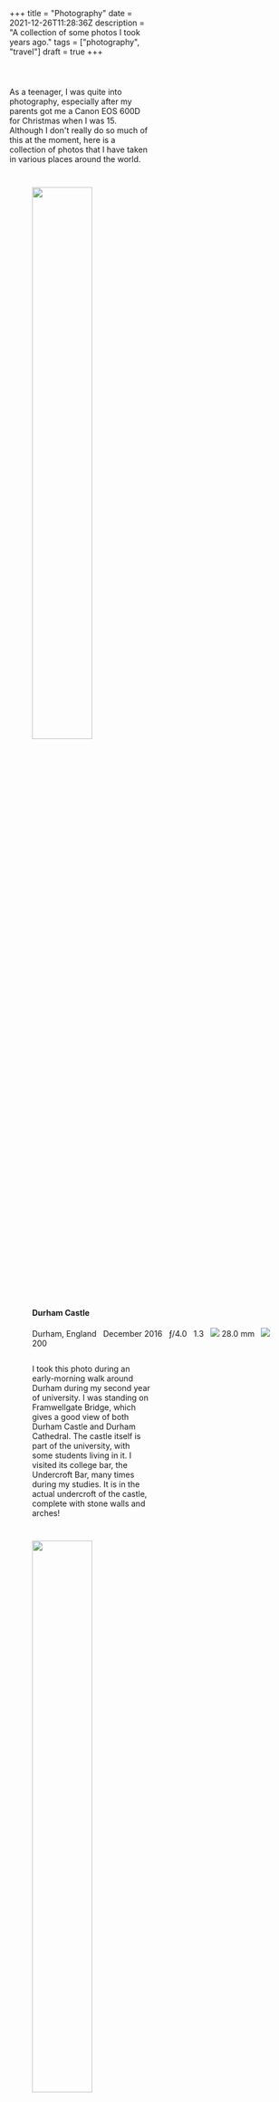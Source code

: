 +++
title = "Photography"
date = 2021-12-26T11:28:36Z
description = "A collection of some photos I took years ago."
tags = ["photography", "travel"]
draft = true
+++

<style>
	h4 {
		padding-top: 10px;
	}
	p {
		width: 50%;
		padding-top: 10pt;
		padding-bottom: 20pt
	}
</style>

As a teenager, I was quite into photography, especially after my parents got me a Canon EOS 600D for Christmas when I was 15. Although I don't really do so much of this at the moment, here is a collection of photos that I have taken in various places around the world.

<!--more-->

<figure>
	<img src=https://live.staticflickr.com/65535/51776849994_089bde1555_k.jpg style="width:50%" />
	<figcaption>
		<h4>Durham Castle</h4>
		<i data-feather="map-pin"></i> Durham, England &nbsp <i data-feather="calendar"></i> December 2016 &nbsp <i data-feather="aperture"></i> ƒ/4.0 &nbsp <i data-feather="clock"></i> 1.3 &nbsp <img src=https://img.icons8.com/material-outlined/24/000000/focal-length.png/> 28.0 mm &nbsp <img src=https://img.icons8.com/material-outlined/24/000000/iso.png/> 200
		<p>
		I took this photo during an early-morning walk around Durham during my second year of university. I was standing on Framwellgate Bridge, which gives a good view of both Durham Castle and Durham Cathedral. The castle itself is part of the university, with some students living in it. I visited its college bar, the Undercroft Bar, many times during my studies. It is in the actual undercroft of the castle, complete with stone walls and arches!
		</p>
	</figcaption>
</figure>

<figure>
	<img src=https://live.staticflickr.com/8156/29597984725_18fa6ead99_k.jpg style="width:50%" />
	<figcaption>
		<h4>Natural Bridge</h4>
		<i data-feather="map-pin"></i> Gold Coast, Australia &nbsp <i data-feather="calendar"></i> December 2016 &nbsp <i data-feather="aperture"></i> ƒ/13.0 &nbsp <i data-feather="clock"></i> 1/8 &nbsp <img src=https://img.icons8.com/material-outlined/24/000000/focal-length.png/> 18.0 mm &nbsp <img src=https://img.icons8.com/material-outlined/24/000000/iso.png/> 800
	</figcaption>
</figure>

<figure>
	<img src=https://live.staticflickr.com/8423/28972565084_0e4f2ee4b0_k.jpg style="width:50%" />
	<figcaption>
		<h4>Dandenong Ranges Woodland</h4>
		<i data-feather="map-pin"></i> Dandenong Ranges, Australia &nbsp <i data-feather="calendar"></i> August 2016 &nbsp <i data-feather="aperture"></i> ƒ/9.0 &nbsp <i data-feather="clock"></i> 1/60 &nbsp <img src=https://img.icons8.com/material-outlined/24/000000/focal-length.png/> 42.0 mm &nbsp <img src=https://img.icons8.com/material-outlined/24/000000/iso.png/> 200
	</figcaption>
</figure>

<figure>
	<img src=https://live.staticflickr.com/65535/51776848999_22ca83065a_k.jpg style="width:50%" />
	<figcaption>
		<h4>Dandenong Ranges Tree</h4>
		<i data-feather="map-pin"></i> Dandenong Ranges, Australia &nbsp <i data-feather="calendar"></i> August 2016 &nbsp <i data-feather="aperture"></i> ƒ/5.6 &nbsp <i data-feather="clock"></i> 1/60 &nbsp <img src=https://img.icons8.com/material-outlined/24/000000/focal-length.png/> 47.0 mm &nbsp <img src=https://img.icons8.com/material-outlined/24/000000/iso.png/> 200
	</figcaption>
</figure>

<figure>
	<img src=https://live.staticflickr.com/65535/51775394192_6112488ba6_k.jpg style="width:50%" />
	<figcaption>
		<h4>Centre Place, Melbourne</h4>
		<i data-feather="map-pin"></i> Melbourne, Australia &nbsp <i data-feather="calendar"></i> August 2016 &nbsp <i data-feather="aperture"></i> ƒ/5.0 &nbsp <i data-feather="clock"></i> 1/15 &nbsp <img src=https://img.icons8.com/material-outlined/24/000000/focal-length.png/> 18.0 mm &nbsp <img src=https://img.icons8.com/material-outlined/24/000000/iso.png/> 800
	</figcaption>
</figure>

<figure>
	<img src=https://live.staticflickr.com/8475/28972563644_8803b7b77e_k.jpg style="width:50%" />
	<figcaption>
		<h4>Hosier Lane, Melbourne</h4>
		<i data-feather="map-pin"></i> Melbourne, Australia &nbsp <i data-feather="calendar"></i> August 2016 &nbsp <i data-feather="aperture"></i> ƒ/3.5 &nbsp <i data-feather="clock"></i> 1/320 &nbsp <img src=https://img.icons8.com/material-outlined/24/000000/focal-length.png/> 18.0 mm &nbsp <img src=https://img.icons8.com/material-outlined/24/000000/iso.png/> 800
	</figcaption>
</figure>

<figure>
	<img src=https://live.staticflickr.com/65535/51776849354_2326029bd0_k.jpg style="width:50%" />
	<figcaption>
		<h4>Gold Coast Skyline</h4>
		<i data-feather="map-pin"></i> Gold Coast, Australia &nbsp <i data-feather="calendar"></i> July 2016 &nbsp <i data-feather="aperture"></i> ƒ/18.0 &nbsp <i data-feather="clock"></i> 1/100 &nbsp <img src=https://img.icons8.com/material-outlined/24/000000/focal-length.png/> 23.0 mm &nbsp <img src=https://img.icons8.com/material-outlined/24/000000/iso.png/> 100
	</figcaption>
</figure>

<figure>
	<img src=https://live.staticflickr.com/8530/28972562974_476d2fd161_k.jpg style="width:50%" />
	<figcaption>
		<h4>Kangaroo</h4>
		<i data-feather="map-pin"></i> Southern Queensland, Australia &nbsp <i data-feather="calendar"></i> July 2016 &nbsp <i data-feather="aperture"></i> ƒ/5.6 &nbsp <i data-feather="clock"></i> 1/125 &nbsp <img src=https://img.icons8.com/material-outlined/24/000000/focal-length.png/> 250.0 mm &nbsp <img src=https://img.icons8.com/material-outlined/24/000000/iso.png/> 100
	</figcaption>
</figure>

<figure>
	<img src=https://live.staticflickr.com/8855/29597984095_ca227c9f54_k.jpg style="width:50%" />
	<figcaption>
		<h4>View from Tamborine Mountain</h4>
		<i data-feather="map-pin"></i> Tamborine Mountain, Australia &nbsp <i data-feather="calendar"></i> July 2016 &nbsp <i data-feather="aperture"></i> ƒ/20.0 &nbsp <i data-feather="clock"></i> 1/15 &nbsp <img src=https://img.icons8.com/material-outlined/24/000000/focal-length.png/> 20.0 mm &nbsp <img src=https://img.icons8.com/material-outlined/24/000000/iso.png/> 100
	</figcaption>
</figure>

<figure>
	<img src=https://live.staticflickr.com/8386/28974622073_0b7e3b1779_k.jpg style="width:50%" />
	<figcaption>
		<h4>Kookaburra</h4>
		<i data-feather="map-pin"></i> Southern Queensland, Australia &nbsp <i data-feather="calendar"></i> July 2016 &nbsp <i data-feather="aperture"></i> ƒ/5.6 &nbsp <i data-feather="clock"></i> 1/1250 &nbsp <img src=https://img.icons8.com/material-outlined/24/000000/focal-length.png/> 250.0 mm &nbsp <img src=https://img.icons8.com/material-outlined/24/000000/iso.png/> 1600
	</figcaption>
</figure>

<figure>
	<img src=https://live.staticflickr.com/8534/28972561654_0fa7c31229_k.jpg style="width:50%" />
	<figcaption>
		<h4>Queensland Sunrise</h4>
		<i data-feather="map-pin"></i> Southern Queensland, Australia &nbsp <i data-feather="calendar"></i> June 2016 &nbsp <i data-feather="aperture"></i> ƒ/10.0 &nbsp <i data-feather="clock"></i> 1/15 &nbsp <img src=https://img.icons8.com/material-outlined/24/000000/focal-length.png/> 18.0 mm &nbsp <img src=https://img.icons8.com/material-outlined/24/000000/iso.png/> 100
	</figcaption>
</figure>

<figure>
	<img src=https://live.staticflickr.com/65535/51777095010_d18d8d7e80_k.jpg style="width:50%" />
	<figcaption>
		<h4>Edinburgh Bookshop</h4>
		<i data-feather="map-pin"></i> Edinburgh, Scotland &nbsp <i data-feather="calendar"></i> February 2016 &nbsp <i data-feather="aperture"></i> ƒ/3.5 &nbsp <i data-feather="clock"></i> 1/10 &nbsp <img src=https://img.icons8.com/material-outlined/24/000000/focal-length.png/> 21.0 mm &nbsp <img src=https://img.icons8.com/material-outlined/24/000000/iso.png/> 100
	</figcaption>
</figure>

<figure>
	<img src=https://live.staticflickr.com/1523/24300258885_8809b266fa_k.jpg style="width:50%" />
	<figcaption>
		<h4>Sunset at Happisburgh Lighthouse</h4>
        <i data-feather="map-pin"></i> Happisburgh, England &nbsp <i data-feather="calendar"></i> January 2016 &nbsp <i data-feather="aperture"></i> ƒ/20.0 &nbsp <i data-feather="clock"></i> 1/50 &nbsp <img src=https://img.icons8.com/material-outlined/24/000000/focal-length.png/> 32.0 mm &nbsp <img src=https://img.icons8.com/material-outlined/24/000000/iso.png/> 100
	</figcaption>
</figure>

<figure>
	<img src=https://live.staticflickr.com/5797/21753424266_ffa6ee036c_b.jpg style="width:50%" />
	<figcaption>
		<h4>2015 Lunar Eclipse</h4>
		<i data-feather="map-pin"></i> Norfolk, England &nbsp <i data-feather="calendar"></i> September 2015 &nbsp <i data-feather="aperture"></i> ƒ/5.6 &nbsp <i data-feather="clock"></i> 1.3 &nbsp <img src=https://img.icons8.com/material-outlined/24/000000/focal-length.png/> 240.0 mm &nbsp <img src=https://img.icons8.com/material-outlined/24/000000/iso.png/> 1600
	</figcaption>
</figure>

<figure>
	<img src=https://live.staticflickr.com/65535/51775393007_f58f543257_k.jpg style="width:50%" />
	<figcaption>
		<h4>Niagara Falls</h4>
		<i data-feather="map-pin"></i> Niagara Falls, Canada &nbsp <i data-feather="calendar"></i> July 2015 &nbsp <i data-feather="aperture"></i> ƒ/22.0 &nbsp <i data-feather="clock"></i> 20 &nbsp <img src=https://img.icons8.com/material-outlined/24/000000/focal-length.png/> 18.0 mm &nbsp <img src=https://img.icons8.com/material-outlined/24/000000/iso.png/> 100
	</figcaption>
</figure>

<figure>
	<img src=https://live.staticflickr.com/65535/51776848559_0c74e244de_k.jpg style="width:50%" />
	<figcaption>
		<h4>Chillis</h4>
		<i data-feather="map-pin"></i> Venice, Italy &nbsp <i data-feather="calendar"></i> October 2014 &nbsp <i data-feather="aperture"></i> ƒ/5.6 &nbsp <i data-feather="clock"></i> 1/40 &nbsp <img src=https://img.icons8.com/material-outlined/24/000000/focal-length.png/> 55.0 mm &nbsp <img src=https://img.icons8.com/material-outlined/24/000000/iso.png/> 800
	</figcaption>
</figure>

<figure>
	<img src=https://live.staticflickr.com/65535/51776456238_91bf706aa4_k.jpg style="width:50%" />
	<figcaption>
		<h4>Sunrise in Venice</h4>
		<i data-feather="map-pin"></i> Venice, Italy &nbsp <i data-feather="calendar"></i> October 2014 &nbsp <i data-feather="aperture"></i> ƒ/13.0 &nbsp <i data-feather="clock"></i> 1/200 &nbsp <img src=https://img.icons8.com/material-outlined/24/000000/focal-length.png/> 24.0 mm &nbsp <img src=https://img.icons8.com/material-outlined/24/000000/iso.png/> 100
	</figcaption>
</figure>

<figure>
	<img src=https://live.staticflickr.com/65535/51777094040_75301b1ab5_k.jpg style="width:50%" />
	<figcaption>
		<h4>Sunset in Venice</h4>
		<i data-feather="map-pin"></i> Venice, Italy &nbsp <i data-feather="calendar"></i> October 2014 &nbsp <i data-feather="aperture"></i> ƒ/11.0 &nbsp <i data-feather="clock"></i> 1/500 &nbsp <img src=https://img.icons8.com/material-outlined/24/000000/focal-length.png/> 55.0 mm &nbsp <img src=https://img.icons8.com/material-outlined/24/000000/iso.png/> 400
	</figcaption>
</figure>

<figure>
	<img src=https://live.staticflickr.com/65535/51777109175_9e9f159cf2_k.jpg style="width:50%" />
	<figcaption>
		<h4>Autumn Holly</h4>
		<i data-feather="map-pin"></i> Norfolk, England &nbsp <i data-feather="calendar"></i> October 2014 &nbsp <i data-feather="aperture"></i> ƒ/3.5 &nbsp <i data-feather="clock"></i> 1/20 &nbsp <img src=https://img.icons8.com/material-outlined/24/000000/focal-length.png/> 18.0 mm &nbsp <img src=https://img.icons8.com/material-outlined/24/000000/iso.png/> 400
	</figcaption>
</figure>

<figure>
	<img src=https://live.staticflickr.com/5586/14876582036_2de98e5e66_k.jpg style="width:50%" />
	<figcaption>
		<h4>Satellite Streak</h4>
		<i data-feather="map-pin"></i> Norfolk, England &nbsp <i data-feather="calendar"></i> August 2014 &nbsp <i data-feather="aperture"></i> ƒ/3.5 &nbsp <i data-feather="clock"></i> 8 &nbsp <img src=https://img.icons8.com/material-outlined/24/000000/focal-length.png/> 18.0 mm &nbsp <img src=https://img.icons8.com/material-outlined/24/000000/iso.png/> 3200
	</figcaption>
</figure>

<figure>
	<img src=https://live.staticflickr.com/3837/14712941149_90d496af02_k.jpg style="width:50%" />
	<figcaption>
		<h4>Thunderstorm Departing</h4>
		<i data-feather="map-pin"></i> Norfolk, England &nbsp <i data-feather="calendar"></i> August 2014 &nbsp <i data-feather="aperture"></i> ƒ/3.5 &nbsp <i data-feather="clock"></i> 1/13 &nbsp <img src=https://img.icons8.com/material-outlined/24/000000/focal-length.png/> 18.0 mm &nbsp <img src=https://img.icons8.com/material-outlined/24/000000/iso.png/> 1600
	</figcaption>
</figure>

<figure>
	<img src=https://live.staticflickr.com/7410/9614305617_eff203843b_k.jpg style="width:50%" />
	<figcaption>
		<h4>Cross at St Benet's Abbey</h4>
		<i data-feather="map-pin"></i> St Benet's Abbey, Norfolk, England &nbsp <i data-feather="calendar"></i> August 2013 &nbsp <i data-feather="aperture"></i> ƒ/16.0 &nbsp <i data-feather="clock"></i> 24 &nbsp <img src=https://img.icons8.com/material-outlined/24/000000/focal-length.png/> 18.0 mm &nbsp <img src=https://img.icons8.com/material-outlined/24/000000/iso.png/> 100
	</figcaption>
</figure>

<figure>
	<img src=https://live.staticflickr.com/3704/9617534780_c5b10b7299_k.jpg style="width:50%" />
	<figcaption>
		<h4>St Benet's Abbey Windmill</h4>
		<i data-feather="map-pin"></i> St Benet's Abbey, Norfolk, England &nbsp <i data-feather="calendar"></i> August 2013 &nbsp <i data-feather="aperture"></i> ƒ/16.0 &nbsp <i data-feather="clock"></i> 20 &nbsp <img src=https://img.icons8.com/material-outlined/24/000000/focal-length.png/> 21.0 mm &nbsp <img src=https://img.icons8.com/material-outlined/24/000000/iso.png/> 200
	</figcaption>
</figure>

<figure>
	<img src=https://live.staticflickr.com/65535/51776455538_5fa36f4dc7_k.jpg style="width:50%" />
	<figcaption>
		<h4>Swallow Falls (Rhaeadr Ewynnol)</h4>
		<i data-feather="map-pin"></i> Betws-y-Coed, Wales &nbsp <i data-feather="calendar"></i> August 2013 &nbsp <i data-feather="aperture"></i> ƒ/25.0 &nbsp <i data-feather="clock"></i> 180 &nbsp <img src=https://img.icons8.com/material-outlined/24/000000/focal-length.png/> 29.0 mm &nbsp <img src=https://img.icons8.com/material-outlined/24/000000/iso.png/> 400
	</figcaption>
</figure>

<figure>
	<img src=https://live.staticflickr.com/7385/9370262100_e0497c8056_k.jpg style="width:50%" />
	<figcaption>
		<h4>Sunset at the Moorings</h4>
		<i data-feather="map-pin"></i> Wroxham, Norfolk, England &nbsp <i data-feather="calendar"></i> July 2013 &nbsp <i data-feather="aperture"></i> ƒ/14.0 &nbsp <i data-feather="clock"></i> 1/100 &nbsp <img src=https://img.icons8.com/material-outlined/24/000000/focal-length.png/> 29.0 mm &nbsp <img src=https://img.icons8.com/material-outlined/24/000000/iso.png/> 100
	</figcaption>
</figure>

<figure>
	<img src=https://live.staticflickr.com/3771/9370245644_9eba21f826_k.jpg style="width:50%" />
	<figcaption>
		<h4>Sunset over Norwich</h4>
		<i data-feather="map-pin"></i> Norwich, Norfolk, England &nbsp <i data-feather="calendar"></i> July 2013 &nbsp <i data-feather="aperture"></i> ƒ/16.0 &nbsp <i data-feather="clock"></i> 1/160 &nbsp <img src=https://img.icons8.com/material-outlined/24/000000/focal-length.png/> 23.0 mm &nbsp <img src=https://img.icons8.com/material-outlined/24/000000/iso.png/> 200
	</figcaption>
</figure>

<figure>
	<img src=https://live.staticflickr.com/65535/51776848219_2b774d965b_k.jpg style="width:50%" />
	<figcaption>
		<h4></h4>
		<i data-feather="map-pin"></i> &nbsp <i data-feather="calendar"></i> &nbsp <i data-feather="aperture"></i> ƒ/ &nbsp <i data-feather="clock"></i> &nbsp <img src=https://img.icons8.com/material-outlined/24/000000/focal-length.png/> mm &nbsp <img src=https://img.icons8.com/material-outlined/24/000000/iso.png/> 
	</figcaption>
</figure>

<figure>
	<img src=https://live.staticflickr.com/65535/51776455813_a01e22a27a_k.jpg style="width:50%" />
	<figcaption>
		<h4></h4>
		<i data-feather="map-pin"></i> &nbsp <i data-feather="calendar"></i> &nbsp <i data-feather="aperture"></i> ƒ/ &nbsp <i data-feather="clock"></i> &nbsp <img src=https://img.icons8.com/material-outlined/24/000000/focal-length.png/> mm &nbsp <img src=https://img.icons8.com/material-outlined/24/000000/iso.png/> 
	</figcaption>
</figure>



<!-- List of figure URLs
https://live.staticflickr.com/65535/51776849994_089bde1555_k.jpg
https://live.staticflickr.com/8156/29597984725_18fa6ead99_k.jpg
https://live.staticflickr.com/8423/28972565084_0e4f2ee4b0_k.jpg
https://live.staticflickr.com/65535/51776848999_22ca83065a_k.jpg
https://live.staticflickr.com/65535/51775394192_6112488ba6_k.jpg
https://live.staticflickr.com/8475/28972563644_8803b7b77e_k.jpg
https://live.staticflickr.com/65535/51776849354_2326029bd0_k.jpg
https://live.staticflickr.com/8530/28972562974_476d2fd161_k.jpg
https://live.staticflickr.com/8855/29597984095_ca227c9f54_k.jpg
https://live.staticflickr.com/8386/28974622073_0b7e3b1779_k.jpg
https://live.staticflickr.com/8534/28972561654_0fa7c31229_k.jpg
https://live.staticflickr.com/65535/51777095010_d18d8d7e80_k.jpg
https://live.staticflickr.com/1523/24300258885_8809b266fa_k.jpg
https://live.staticflickr.com/5797/21753424266_ffa6ee036c_b.jpg
https://live.staticflickr.com/65535/51775393007_f58f543257_k.jpg
https://live.staticflickr.com/65535/51776848559_0c74e244de_k.jpg
https://live.staticflickr.com/65535/51776456238_91bf706aa4_k.jpg
https://live.staticflickr.com/65535/51777094040_75301b1ab5_k.jpg
https://live.staticflickr.com/65535/51777109175_9e9f159cf2_k.jpg
https://live.staticflickr.com/5559/14899619245_1d758087c5_k.jpg
https://live.staticflickr.com/5586/14876582036_2de98e5e66_k.jpg
https://live.staticflickr.com/3837/14712941149_90d496af02_k.jpg
https://live.staticflickr.com/7410/9614305617_eff203843b_k.jpg
https://live.staticflickr.com/3704/9617534780_c5b10b7299_k.jpg
https://live.staticflickr.com/65535/51776455538_5fa36f4dc7_k.jpg
https://live.staticflickr.com/7385/9370262100_e0497c8056_k.jpg
https://live.staticflickr.com/3771/9370245644_9eba21f826_k.jpg
https://live.staticflickr.com/65535/51776848219_2b774d965b_k.jpg
https://live.staticflickr.com/65535/51776455813_a01e22a27a_k.jpg
-->
